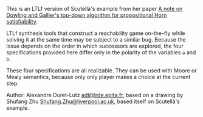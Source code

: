 This is an LTLf version of Scutellà's example from her paper [A note on Dowling and Gallier's top-down algorithm for propositional Horn satisfiability](https://doi.org/10.1016/0743-1066(90)90026-2).

LTLf synthesis tools that construct a reachability game on-the-fly while solving it at the same time may be subject to a similar bug.  Because the issue depends on the order in which successors are explored, the four specifications provided here differ only in the polarity of the variables `a` and `b`.

These four specifications are all realizable.  They can be used with Moore or Mealy semantics, because only only player makes a choice at the current step.

Author: Alexandre Duret-Lutz <adl@lrde.epita.fr>, based on a drawing by Shufang Zhu <Shufang.Zhu@liverpool.ac.uk>, based itself on Scutellà's example.
